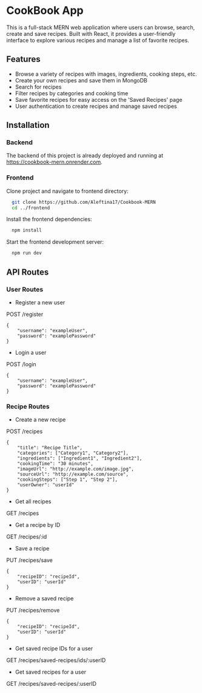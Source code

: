 
# CookBook App

This is a full-stack MERN web application where users can browse, search, create and save recipes. Built with React, it provides a user-friendly interface to explore various recipes and manage a list of favorite recipes.


## Features

- Browse a variety of recipes with images, ingredients, cooking steps, etc.
- Create your own recipes and save them in MongoDB
- Search for recipes
- Filter recipes by categories and cooking time
- Save favorite recipes for easy access on the 'Saved Recipes' page
- User authentication to create recipes and manage saved recipes
## Installation

### Backend

The backend of this project is already deployed and running at https://cookbook-mern.onrender.com.

### Frontend

Clone project and navigate to frontend directory:

```bash
  git clone https://github.com/Aleftina17/Cookbook-MERN
  cd ../frontend
```

Install the frontend dependencies:
    
```bash
  npm install
```

Start the frontend development server:
    
```bash
  npm run dev
```


## API Routes

### User Routes
- Register a new user

POST /register
```
{
    "username": "exampleUser",
    "password": "examplePassword"
}
```

- Login a user

POST /login
```
{
    "username": "exampleUser",
    "password": "examplePassword"
}
```

### Recipe Routes
- Create a new recipe

POST /recipes
```
{
    "title": "Recipe Title",
    "categories": ["Category1", "Category2"],
    "ingredients": ["Ingredient1", "Ingredient2"],
    "cookingTime": "30 minutes",
    "imageUrl": "http://example.com/image.jpg",
    "sourceUrl": "http://example.com/source",
    "cookingSteps": ["Step 1", "Step 2"],
    "userOwner": "userId"
}
```
- Get all recipes

GET /recipes

- Get a recipe by ID

GET /recipes/:id

- Save a recipe

PUT /recipes/save

```
{
    "recipeID": "recipeId",
    "userID": "userId"
}
```
- Remove a saved recipe

PUT /recipes/remove
```
{
    "recipeID": "recipeId",
    "userID": "userId"
}
```
- Get saved recipe IDs for a user

GET /recipes/saved-recipes/ids/:userID

- Get saved recipes for a user

GET /recipes/saved-recipes/:userID
